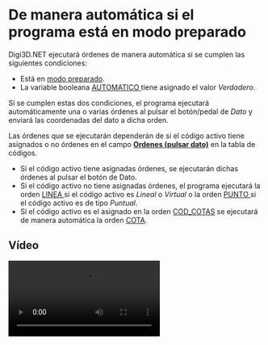 # De manera automática si el programa está en modo preparado

Digi3D.NET ejecutará órdenes de manera automática si se cumplen las siguientes condiciones:

* Está en [modo preparado](modo-preparado.md).
* La variable booleana [AUTOMATICO ](../../../ventana-de-dibujo/variables/a/automatico.md)tiene asignado el valor _Verdadero_.

Si se cumplen estas dos condiciones, el programa ejecutará automáticamente una o varias órdenes al pulsar el botón/pedal de _Dato_ y enviará las coordenadas del dato a dicha orden.

Las órdenes que se ejecutarán dependerán de si el código activo tiene asignados o no órdenes en el campo [**Ordenes \(pulsar dato\)**](../../../editor-de-tablas-de-codigos/pestanas/codigos/propiedades-del-codigo.md#ordenes-pulsar-dato) en la tabla de códigos.

* Si el código activo tiene asignadas órdenes, se ejecutarán dichas órdenes al pulsar el botón de Dato.
* Si el código activo no tiene asignadas órdenes, el programa ejecutará la orden [LINEA ](../../../ventana-de-dibujo/ordenes/l/linea.md)si el código activo es _Lineal_ o _Virtual_ o la orden [PUNTO ](../../../ventana-de-dibujo/ordenes/p/punto.md)si el código activo es de tipo _Puntual_.
* Si el código activo es el asignado en la orden [COD\_COTAS](../../../ventana-de-dibujo/ordenes/c/cod-cotas.md) se ejecutará de manera automática la orden [COTA](../../../ventana-de-dibujo/ordenes/c/cota.md).

## Vídeo

![](https://digi21.blob.core.windows.net/videos-ayuda/ejecutando\_ordenes\_manera\_automatica.mp4)





